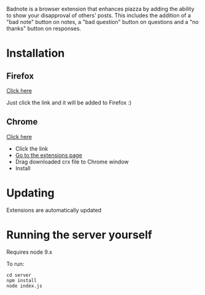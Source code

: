Badnote is a browser extension that enhances piazza by adding the ability to show your disapproval of others' posts. This includes the addition of a "bad note" button on notes, a "bad question" button on questions and a "no thanks" button on responses.

# Installation
## Firefox
[Click here](https://elanini.com/update/badnote.xpi)

Just click the link and it will be added to Firefox :)

## Chrome
[Click here](https://elanini.com/update/badnote.crx)

- Click the link
- [Go to the extensions page](chrome://extensions/)
- Drag downloaded crx file to Chrome window
- Install

# Updating
Extensions are automatically updated

# Running the server yourself
Requires node 9.x

To run:
```
cd server
npm install
node index.js
```

